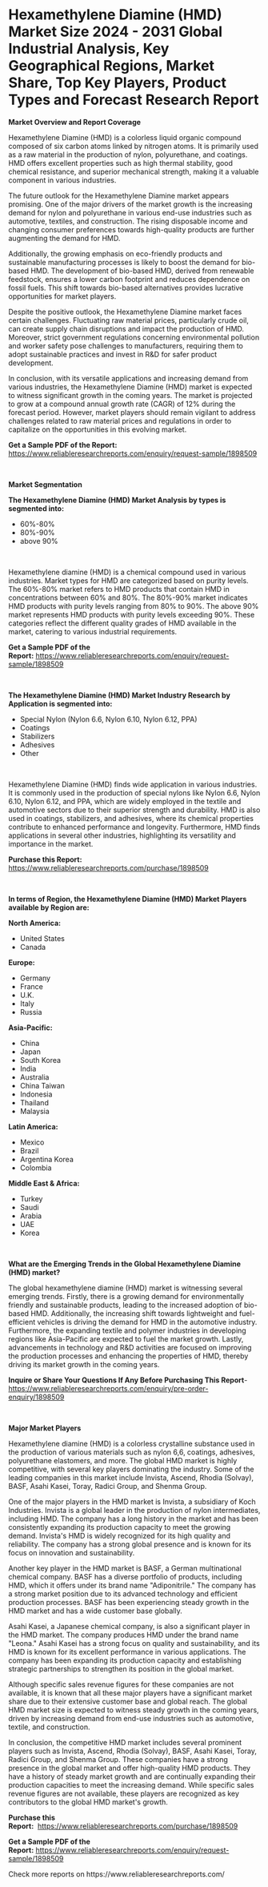 <p><h1>Hexamethylene Diamine (HMD) Market Size 2024 - 2031 Global Industrial Analysis, Key Geographical Regions, Market Share, Top Key Players, Product Types and Forecast Research Report</h1></p><p><strong>Market Overview and Report Coverage</strong></p>
<p><p>Hexamethylene Diamine (HMD) is a colorless liquid organic compound composed of six carbon atoms linked by nitrogen atoms. It is primarily used as a raw material in the production of nylon, polyurethane, and coatings. HMD offers excellent properties such as high thermal stability, good chemical resistance, and superior mechanical strength, making it a valuable component in various industries.</p><p>The future outlook for the Hexamethylene Diamine market appears promising. One of the major drivers of the market growth is the increasing demand for nylon and polyurethane in various end-use industries such as automotive, textiles, and construction. The rising disposable income and changing consumer preferences towards high-quality products are further augmenting the demand for HMD.</p><p>Additionally, the growing emphasis on eco-friendly products and sustainable manufacturing processes is likely to boost the demand for bio-based HMD. The development of bio-based HMD, derived from renewable feedstock, ensures a lower carbon footprint and reduces dependence on fossil fuels. This shift towards bio-based alternatives provides lucrative opportunities for market players.</p><p>Despite the positive outlook, the Hexamethylene Diamine market faces certain challenges. Fluctuating raw material prices, particularly crude oil, can create supply chain disruptions and impact the production of HMD. Moreover, strict government regulations concerning environmental pollution and worker safety pose challenges to manufacturers, requiring them to adopt sustainable practices and invest in R&D for safer product development.</p><p>In conclusion, with its versatile applications and increasing demand from various industries, the Hexamethylene Diamine (HMD) market is expected to witness significant growth in the coming years. The market is projected to grow at a compound annual growth rate (CAGR) of 12% during the forecast period. However, market players should remain vigilant to address challenges related to raw material prices and regulations in order to capitalize on the opportunities in this evolving market.</p></p>
<p><strong>Get a Sample PDF of the Report:</strong> <a href="https://www.reliableresearchreports.com/enquiry/request-sample/1898509">https://www.reliableresearchreports.com/enquiry/request-sample/1898509</a></p>
<p>&nbsp;</p>
<p><strong>Market Segmentation</strong></p>
<p><strong>The Hexamethylene Diamine (HMD) Market Analysis by types is segmented into:</strong></p>
<p><ul><li>60%-80%</li><li>80%-90%</li><li>above 90%</li></ul></p>
<p>&nbsp;</p>
<p><p>Hexamethylene diamine (HMD) is a chemical compound used in various industries. Market types for HMD are categorized based on purity levels. The 60%-80% market refers to HMD products that contain HMD in concentrations between 60% and 80%. The 80%-90% market indicates HMD products with purity levels ranging from 80% to 90%. The above 90% market represents HMD products with purity levels exceeding 90%. These categories reflect the different quality grades of HMD available in the market, catering to various industrial requirements.</p></p>
<p><strong>Get a Sample PDF of the Report:</strong>&nbsp;<a href="https://www.reliableresearchreports.com/enquiry/request-sample/1898509">https://www.reliableresearchreports.com/enquiry/request-sample/1898509</a></p>
<p>&nbsp;</p>
<p><strong>The Hexamethylene Diamine (HMD) Market Industry Research by Application is segmented into:</strong></p>
<p><ul><li>Special Nylon (Nylon 6.6, Nylon 6.10, Nylon 6.12, PPA)</li><li>Coatings</li><li>Stabilizers</li><li>Adhesives</li><li>Other</li></ul></p>
<p>&nbsp;</p>
<p><p>Hexamethylene Diamine (HMD) finds wide application in various industries. It is commonly used in the production of special nylons like Nylon 6.6, Nylon 6.10, Nylon 6.12, and PPA, which are widely employed in the textile and automotive sectors due to their superior strength and durability. HMD is also used in coatings, stabilizers, and adhesives, where its chemical properties contribute to enhanced performance and longevity. Furthermore, HMD finds applications in several other industries, highlighting its versatility and importance in the market.</p></p>
<p><strong>Purchase this Report:</strong>&nbsp; <a href="https://www.reliableresearchreports.com/purchase/1898509">https://www.reliableresearchreports.com/purchase/1898509</a></p>
<p>&nbsp;</p>
<p><strong>In terms of Region, the Hexamethylene Diamine (HMD) Market Players available by Region are:</strong></p>
<p>
    <p> <strong> North America: </strong>
        <ul>
            <li>United States</li>
            <li>Canada</li>
        </ul>
        </p> 
    <p> <strong> Europe: </strong>
        <ul>
            <li>Germany</li>
            <li>France</li>
            <li>U.K.</li>
            <li>Italy</li>
            <li>Russia</li>
        </ul>
        </p> 
    <p> <strong> Asia-Pacific: </strong>
        <ul>
            <li>China</li>
            <li>Japan</li>
            <li>South Korea</li>
            <li>India</li>
            <li>Australia</li>
            <li>China Taiwan</li>
            <li>Indonesia</li>
            <li>Thailand</li>
            <li>Malaysia</li>
        </ul>
        </p> 
    <p> <strong> Latin America: </strong>
        <ul>
            <li>Mexico</li>
            <li>Brazil</li>
            <li>Argentina Korea</li>
            <li>Colombia</li>
        </ul>
        </p> 
    <p> <strong> Middle East & Africa: </strong>
        <ul>
            <li>Turkey</li>
            <li>Saudi</li>
            <li>Arabia</li>
            <li>UAE</li>
            <li>Korea</li>
        </ul>
    </p>
    </p>
<p>&nbsp;</p>
<p><strong>What are the Emerging Trends in the Global Hexamethylene Diamine (HMD) market?</strong></p>
<p><p>The global hexamethylene diamine (HMD) market is witnessing several emerging trends. Firstly, there is a growing demand for environmentally friendly and sustainable products, leading to the increased adoption of bio-based HMD. Additionally, the increasing shift towards lightweight and fuel-efficient vehicles is driving the demand for HMD in the automotive industry. Furthermore, the expanding textile and polymer industries in developing regions like Asia-Pacific are expected to fuel the market growth. Lastly, advancements in technology and R&D activities are focused on improving the production processes and enhancing the properties of HMD, thereby driving its market growth in the coming years.</p></p>
<p><strong>Inquire or Share Your Questions If Any Before Purchasing This Report</strong>- <a href="https://www.reliableresearchreports.com/enquiry/pre-order-enquiry/1898509">https://www.reliableresearchreports.com/enquiry/pre-order-enquiry/1898509</a></p>
<p>&nbsp;</p>
<p><strong>Major Market Players</strong></p>
<p><p>Hexamethylene diamine (HMD) is a colorless crystalline substance used in the production of various materials such as nylon 6,6, coatings, adhesives, polyurethane elastomers, and more. The global HMD market is highly competitive, with several key players dominating the industry. Some of the leading companies in this market include Invista, Ascend, Rhodia (Solvay), BASF, Asahi Kasei, Toray, Radici Group, and Shenma Group.</p><p>One of the major players in the HMD market is Invista, a subsidiary of Koch Industries. Invista is a global leader in the production of nylon intermediates, including HMD. The company has a long history in the market and has been consistently expanding its production capacity to meet the growing demand. Invista's HMD is widely recognized for its high quality and reliability. The company has a strong global presence and is known for its focus on innovation and sustainability.</p><p>Another key player in the HMD market is BASF, a German multinational chemical company. BASF has a diverse portfolio of products, including HMD, which it offers under its brand name "Adiponitrile." The company has a strong market position due to its advanced technology and efficient production processes. BASF has been experiencing steady growth in the HMD market and has a wide customer base globally.</p><p>Asahi Kasei, a Japanese chemical company, is also a significant player in the HMD market. The company produces HMD under the brand name "Leona." Asahi Kasei has a strong focus on quality and sustainability, and its HMD is known for its excellent performance in various applications. The company has been expanding its production capacity and establishing strategic partnerships to strengthen its position in the global market.</p><p>Although specific sales revenue figures for these companies are not available, it is known that all these major players have a significant market share due to their extensive customer base and global reach. The global HMD market size is expected to witness steady growth in the coming years, driven by increasing demand from end-use industries such as automotive, textile, and construction.</p><p>In conclusion, the competitive HMD market includes several prominent players such as Invista, Ascend, Rhodia (Solvay), BASF, Asahi Kasei, Toray, Radici Group, and Shenma Group. These companies have a strong presence in the global market and offer high-quality HMD products. They have a history of steady market growth and are continually expanding their production capacities to meet the increasing demand. While specific sales revenue figures are not available, these players are recognized as key contributors to the global HMD market's growth.</p></p>
<p><strong>Purchase this Report:</strong>&nbsp;&nbsp;<a href="https://www.reliableresearchreports.com/purchase/1898509">https://www.reliableresearchreports.com/purchase/1898509</a></p>
<p></p>
<p><strong>Get a Sample PDF of the Report:</strong>&nbsp;<a href="https://www.reliableresearchreports.com/enquiry/request-sample/1898509">https://www.reliableresearchreports.com/enquiry/request-sample/1898509</a></p>
<p>Check more reports on https://www.reliableresearchreports.com/</p>